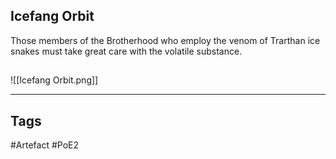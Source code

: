 ## Icefang Orbit
Those members of the Brotherhood who employ the venom of
Trarthan ice snakes must take great care with the volatile substance.
##
![[Icefang Orbit.png]]

---
## Tags
#Artefact
#PoE2